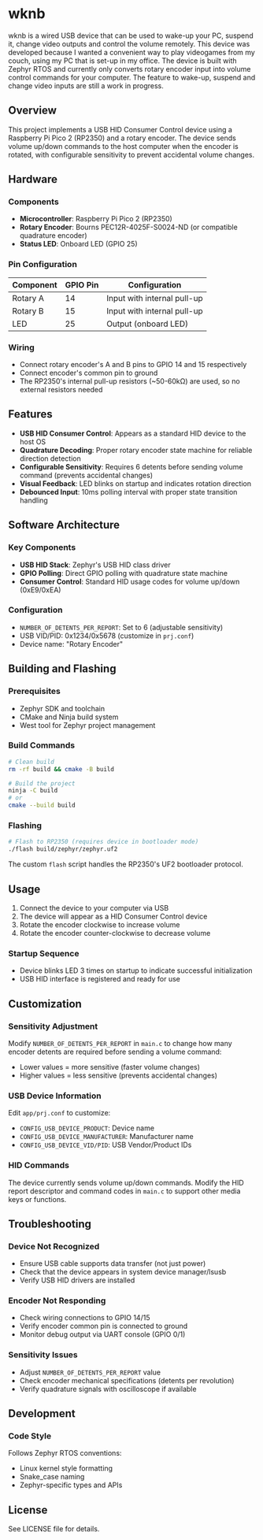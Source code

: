 # wknb
wknb is a wired USB device that can be used to wake-up your PC, suspend it, 
change video outputs and control the volume remotely. This device was developed 
because I wanted a convenient way to play videogames from my couch, using my PC 
that is set-up in my office. The device is built with Zephyr RTOS and currently 
only converts rotary encoder input into volume control commands for your 
computer. The feature to wake-up, suspend and change video inputs are still a 
work in progress.

## Overview

This project implements a USB HID Consumer Control device using a Raspberry Pi 
Pico 2 (RP2350) and a rotary encoder. The device sends volume up/down commands 
to the host computer when the encoder is rotated, with configurable sensitivity 
to prevent accidental volume changes.

## Hardware

### Components
- **Microcontroller**: Raspberry Pi Pico 2 (RP2350)
- **Rotary Encoder**: Bourns PEC12R-4025F-S0024-ND (or compatible quadrature encoder)
- **Status LED**: Onboard LED (GPIO 25)

### Pin Configuration
| Component | GPIO Pin | Configuration |
|-----------|----------|---------------|
| Rotary A  | 14       | Input with internal pull-up |
| Rotary B  | 15       | Input with internal pull-up |
| LED       | 25       | Output (onboard LED) |

### Wiring
- Connect rotary encoder's A and B pins to GPIO 14 and 15 respectively
- Connect encoder's common pin to ground
- The RP2350's internal pull-up resistors (~50-60kΩ) are used, so no external resistors needed

## Features

- **USB HID Consumer Control**: Appears as a standard HID device to the host OS
- **Quadrature Decoding**: Proper rotary encoder state machine for reliable direction detection
- **Configurable Sensitivity**: Requires 6 detents before sending volume command (prevents accidental changes)
- **Visual Feedback**: LED blinks on startup and indicates rotation direction
- **Debounced Input**: 10ms polling interval with proper state transition handling

## Software Architecture

### Key Components
- **USB HID Stack**: Zephyr's USB HID class driver
- **GPIO Polling**: Direct GPIO polling with quadrature state machine
- **Consumer Control**: Standard HID usage codes for volume up/down (0xE9/0xEA)

### Configuration
- `NUMBER_OF_DETENTS_PER_REPORT`: Set to 6 (adjustable sensitivity)
- USB VID/PID: 0x1234/0x5678 (customize in `prj.conf`)
- Device name: "Rotary Encoder"

## Building and Flashing

### Prerequisites
- Zephyr SDK and toolchain
- CMake and Ninja build system
- West tool for Zephyr project management

### Build Commands
```bash
# Clean build
rm -rf build && cmake -B build

# Build the project
ninja -C build
# or
cmake --build build
```

### Flashing
```bash
# Flash to RP2350 (requires device in bootloader mode)
./flash build/zephyr/zephyr.uf2
```

The custom `flash` script handles the RP2350's UF2 bootloader protocol.

## Usage

1. Connect the device to your computer via USB
2. The device will appear as a HID Consumer Control device
3. Rotate the encoder clockwise to increase volume
4. Rotate the encoder counter-clockwise to decrease volume

### Startup Sequence
- Device blinks LED 3 times on startup to indicate successful initialization
- USB HID interface is registered and ready for use

## Customization

### Sensitivity Adjustment
Modify `NUMBER_OF_DETENTS_PER_REPORT` in `main.c` to change how many encoder detents are required before sending a volume command:
- Lower values = more sensitive (faster volume changes)
- Higher values = less sensitive (prevents accidental changes)

### USB Device Information
Edit `app/prj.conf` to customize:
- `CONFIG_USB_DEVICE_PRODUCT`: Device name
- `CONFIG_USB_DEVICE_MANUFACTURER`: Manufacturer name  
- `CONFIG_USB_DEVICE_VID/PID`: USB Vendor/Product IDs

### HID Commands
The device currently sends volume up/down commands. Modify the HID report descriptor and command codes in `main.c` to support other media keys or functions.

## Troubleshooting

### Device Not Recognized
- Ensure USB cable supports data transfer (not just power)
- Check that the device appears in system device manager/lsusb
- Verify USB HID drivers are installed

### Encoder Not Responding
- Check wiring connections to GPIO 14/15
- Verify encoder common pin is connected to ground
- Monitor debug output via UART console (GPIO 0/1)

### Sensitivity Issues
- Adjust `NUMBER_OF_DETENTS_PER_REPORT` value
- Check encoder mechanical specifications (detents per revolution)
- Verify quadrature signals with oscilloscope if available

## Development

### Code Style
Follows Zephyr RTOS conventions:
- Linux kernel style formatting
- Snake_case naming
- Zephyr-specific types and APIs

## License

See LICENSE file for details.
